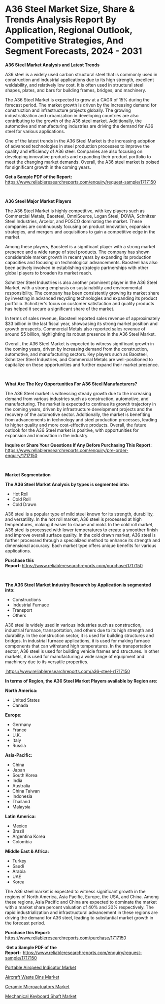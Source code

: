 <p><h1>A36 Steel Market Size, Share & Trends Analysis Report By Application, Regional Outlook, Competitive Strategies, And Segment Forecasts, 2024 - 2031</h1></p><p><strong>A36 Steel Market Analysis and Latest Trends</strong></p>
<p><p>A36 steel is a widely used carbon structural steel that is commonly used in construction and industrial applications due to its high strength, excellent weldability, and relatively low cost. It is often used in structural steel shapes, plates, and bars for building frames, bridges, and machinery.</p><p>The A36 Steel Market is expected to grow at a CAGR of 15% during the forecast period. The market growth is driven by the increasing demand for construction and infrastructure projects globally. The growing industrialization and urbanization in developing countries are also contributing to the growth of the A36 steel market. Additionally, the automotive and manufacturing industries are driving the demand for A36 steel for various applications.</p><p>One of the latest trends in the A36 Steel Market is the increasing adoption of advanced technologies in steel production processes to improve the quality and efficiency of A36 steel. Companies are also focusing on developing innovative products and expanding their product portfolio to meet the changing market demands. Overall, the A36 steel market is poised for significant growth in the coming years.</p></p>
<p><strong>Get a Sample PDF of the Report:&nbsp;</strong> <a href="https://www.reliableresearchreports.com/enquiry/request-sample/1717150">https://www.reliableresearchreports.com/enquiry/request-sample/1717150</a></p>
<p>&nbsp;</p>
<p><strong>A36 Steel Major Market Players</strong></p>
<p><p>The A36 Steel Market is highly competitive, with key players such as Commercial Metals, Baosteel, OmniSource, Logan Steel, DOWA, Schnitzer Steel Industries, Arcelor, and POSCO dominating the market. These companies are continuously focusing on product innovation, expansion strategies, and mergers and acquisitions to gain a competitive edge in the market.</p><p>Among these players, Baosteel is a significant player with a strong market presence and a wide range of steel products. The company has shown considerable market growth in recent years by expanding its production capacities and focusing on technological advancements. Baosteel has also been actively involved in establishing strategic partnerships with other global players to broaden its market reach.</p><p>Schnitzer Steel Industries is also another prominent player in the A36 Steel Market, with a strong emphasis on sustainability and environmental responsibility. The company has been consistently growing its market share by investing in advanced recycling technologies and expanding its product portfolio. Schnitzer's focus on customer satisfaction and quality products has helped it secure a significant share of the market.</p><p>In terms of sales revenue, Baosteel reported sales revenue of approximately $33 billion in the last fiscal year, showcasing its strong market position and growth prospects. Commercial Metals also reported sales revenue of around $5 billion, highlighting its robust presence in the A36 Steel Market.</p><p>Overall, the A36 Steel Market is expected to witness significant growth in the coming years, driven by increasing demand from the construction, automotive, and manufacturing sectors. Key players such as Baosteel, Schnitzer Steel Industries, and Commercial Metals are well-positioned to capitalize on these opportunities and further expand their market presence.</p></p>
<p>&nbsp;</p>
<p><strong>What Are The Key Opportunities For A36 Steel Manufacturers?</strong></p>
<p><p>The A36 Steel market is witnessing steady growth due to the increasing demand from various industries such as construction, automotive, and manufacturing. The market is expected to continue its growth trajectory in the coming years, driven by infrastructure development projects and the recovery of the automotive sector. Additionally, the market is benefiting from advancements in technology and steel production processes, leading to higher quality and more cost-effective products. Overall, the future outlook for the A36 Steel market is positive, with opportunities for expansion and innovation in the industry.</p></p>
<p><strong>Inquire or Share Your Questions If Any Before Purchasing This Report:</strong> <a href="https://www.reliableresearchreports.com/enquiry/pre-order-enquiry/1717150">https://www.reliableresearchreports.com/enquiry/pre-order-enquiry/1717150</a></p>
<p>&nbsp;</p>
<p><strong>Market Segmentation</strong></p>
<p><strong>The A36 Steel Market Analysis by types is segmented into:</strong></p>
<p><ul><li>Hot Roll</li><li>Cold Roll</li><li>Cold Drawn</li></ul></p>
<p><p>A36 steel is a popular type of mild steel known for its strength, durability, and versatility. In the hot roll market, A36 steel is processed at high temperatures, making it easier to shape and mold. In the cold roll market, A36 steel is processed with lower temperatures to create a smoother finish and improve overall surface quality. In the cold drawn market, A36 steel is further processed through a specialized method to enhance its strength and dimensional accuracy. Each market type offers unique benefits for various applications.</p></p>
<p><strong>Purchase this Report:&nbsp;</strong><a href="https://www.reliableresearchreports.com/purchase/1717150">https://www.reliableresearchreports.com/purchase/1717150</a></p>
<p>&nbsp;</p>
<p><strong>The A36 Steel Market Industry Research by Application is segmented into:</strong></p>
<p><ul><li>Constructions</li><li>Industrial Furnace</li><li>Transport</li><li>Others</li></ul></p>
<p><p>A36 steel is widely used in various industries such as construction, industrial furnace, transportation, and others due to its high strength and durability. In the construction sector, it is used for building structures and bridges. In industrial furnace applications, it is used for making furnace components that can withstand high temperatures. In the transportation sector, A36 steel is used for building vehicle frames and structures. In other markets, it is used for manufacturing a wide range of equipment and machinery due to its versatile properties.</p></p>
<p><a href="https://www.reliableresearchreports.com/a36-steel-r1717150">&nbsp;https://www.reliableresearchreports.com/a36-steel-r1717150</a></p>
<p><strong>In terms of Region, the A36 Steel Market Players available by Region are:</strong></p>
<p>
    <p> <strong> North America: </strong>
        <ul>
            <li>United States</li>
            <li>Canada</li>
        </ul>
        </p> 
    <p> <strong> Europe: </strong>
        <ul>
            <li>Germany</li>
            <li>France</li>
            <li>U.K.</li>
            <li>Italy</li>
            <li>Russia</li>
        </ul>
        </p> 
    <p> <strong> Asia-Pacific: </strong>
        <ul>
            <li>China</li>
            <li>Japan</li>
            <li>South Korea</li>
            <li>India</li>
            <li>Australia</li>
            <li>China Taiwan</li>
            <li>Indonesia</li>
            <li>Thailand</li>
            <li>Malaysia</li>
        </ul>
        </p> 
    <p> <strong> Latin America: </strong>
        <ul>
            <li>Mexico</li>
            <li>Brazil</li>
            <li>Argentina Korea</li>
            <li>Colombia</li>
        </ul>
        </p> 
    <p> <strong> Middle East & Africa: </strong>
        <ul>
            <li>Turkey</li>
            <li>Saudi</li>
            <li>Arabia</li>
            <li>UAE</li>
            <li>Korea</li>
        </ul>
    </p>
    </p>
<p><p>The A36 steel market is expected to witness significant growth in the regions of North America, Asia Pacific, Europe, the USA, and China. Among these regions, Asia Pacific and China are expected to dominate the market with a market share percent valuation of 40% and 30% respectively. The rapid industrialization and infrastructural advancement in these regions are driving the demand for A36 steel, leading to substantial market growth in the forecast period.</p></p>
<p><strong>Purchase this Report: </strong><a href="https://www.reliableresearchreports.com/purchase/1717150">https://www.reliableresearchreports.com/purchase/1717150</a></p>
<p>&nbsp;<strong>Get a Sample PDF of the Report:&nbsp;&nbsp;</strong><a href="https://www.reliableresearchreports.com/enquiry/request-sample/1717150">https://www.reliableresearchreports.com/enquiry/request-sample/1717150</a></p>
<p><strong></strong></p>
<p><p><a href="https://github.com/jeremySnyder277/Market-Research-Report-List-1/blob/main/portable-airspeed-indicator-market.md">Portable Airspeed Indicator Market</a></p><p><a href="https://github.com/ohumlzho95/Market-Research-Report-List-1/blob/main/aircraft-waste-bins-market.md">Aircraft Waste Bins Market</a></p><p><a href="https://medium.com/@mayekuhic78/global-ceramic-microactuators-market-size-is-expected-to-reach-at-a-cagr-of-6-5-134acac6a344">Ceramic Microactuators Market</a></p><p><a href="https://medium.com/@kimwalker1923/mechanical-keyboard-shaft-market-forecast-global-market-trends-and-analysis-from-2024-to-2031-377e18f8be5c">Mechanical Keyboard Shaft Market</a></p></p>